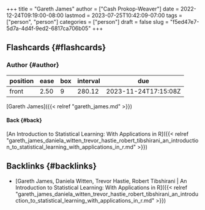 +++
title = "Gareth James"
author = ["Cash Prokop-Weaver"]
date = 2022-12-24T09:19:00-08:00
lastmod = 2023-07-25T10:42:09-07:00
tags = ["person", "person"]
categories = ["person"]
draft = false
slug = "f5ed47e7-5d7a-4d4f-9ed2-6817ca706b05"
+++

## Flashcards {#flashcards}


### Author {#author}

| position | ease | box | interval | due                  |
|----------|------|-----|----------|----------------------|
| front    | 2.50 | 9   | 280.12   | 2023-11-24T17:15:08Z |

[Gareth James]({{< relref "gareth_james.md" >}})


#### Back {#back}

[An Introduction to Statistical Learning: With Applications in R]({{< relref "gareth_james_daniela_witten_trevor_hastie_robert_tibshirani_an_introduction_to_statistical_learning_with_applications_in_r.md" >}})


## Backlinks {#backlinks}

-   [Gareth James, Daniela Witten, Trevor Hastie, Robert Tibshirani | An Introduction to Statistical Learning: With Applications in R]({{< relref "gareth_james_daniela_witten_trevor_hastie_robert_tibshirani_an_introduction_to_statistical_learning_with_applications_in_r.md" >}})
